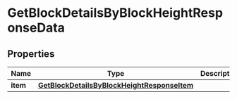 

# GetBlockDetailsByBlockHeightResponseData


## Properties

Name | Type | Description | Notes
------------ | ------------- | ------------- | -------------
**item** | [**GetBlockDetailsByBlockHeightResponseItem**](GetBlockDetailsByBlockHeightResponseItem.md) |  | 



